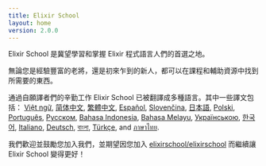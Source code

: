 ```yaml
---
title: Elixir School
layout: home
version: 2.0.0
---
```


Elixir School 是冀望學習和掌握 Elixir 程式語言人們的首選之地。

無論您是經驗豐富的老將，還是初來乍到的新人，都可以在課程和輔助資源中找到所需要的東西。

通過自願譯者們的辛勤工作 Elixir School 已被翻譯成多種語言。其中一些譯文包括： [Việt ngữ][vi], [简体中文][zh-hans], [繁體中文][zh-hant], [Español][es], [Slovenčina][sk], [日本語][ja], [Polski][pl], [Português][pt], [Русском][ru], [Bahasa Indonesia][id], [Bahasa Melayu][ms], [Українською][uk], [한국어][ko], [Italiano][it], [Deutsch][de], [বাংলা][bn], [Türkçe][tr], and [ภาษาไทย][th].

我們歡迎並鼓勵您加入我們，並期望因您加入 [elixirschool/elixirschool](https://github.com/elixirschool/elixirschool) 而繼續讓 Elixir School 變得更好！

  [es]: /es/
  [it]: /it/
  [ja]: /ja/
  [ko]: /ko/
  [pl]: /pl/
  [pt]: /pt/
  [ru]: /ru/
  [sk]: /sk/
  [vi]: /vi/
  [id]: /id/
  [ms]: /ms/
  [uk]: /uk/
  [de]: /de/
  [bn]: /bn/
  [tr]: /tr/
  [th]: /th/
  [zh-hans]: /zh-hans/
  [zh-hant]: /zh-hant/
